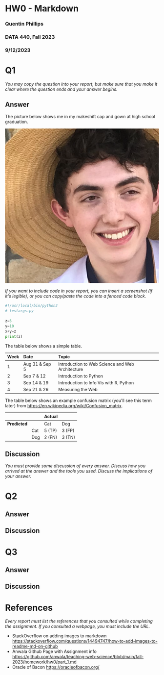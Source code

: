 # HW0 - Markdown
### Quentin Phillips
### DATA 440, Fall 2023
### 9/12/2023

# Q1

*You may copy the question into your report, but make sure that you make it clear where the question ends and your answer begins.*

## Answer

The picture below shows me in my makeshift cap and gown at high school graduation.

![pic](https://github.com/QuentinPhil/DATA44002/blob/main/HW0/IMG_03861.png?raw=true)

*If you want to include code in your report, you can insert a screenshot (if it's legible), or you can copy/paste the code into a fenced code block.*

```python
#!/usr/local/bin/python3
# testargs.py

z=5
y=10
x+y=z
print(z)
```

The table below shows a simple table.  

|Week|Date|Topic|
|:---|:---|:---|
|1|Aug 31 & Sep 5|Introduction to Web Science and Web Architecture
|2|Sep  7 & 12|Introduction to Python
|3|Sep 14 & 19|Introduction to Info Vis with R, Python
|4|Sep 21 & 26|Measuring the Web

The table below shows an example confusion matrix (you'll see this term later) from <https://en.wikipedia.org/wiki/Confusion_matrix>.

| | |Actual||
|---|---|---|---|
|**Predicted**| |Cat|Dog|
| |Cat|5 (TP)|3 (FP)|
| |Dog|2 (FN)|3 (TN)|

## Discussion

*You must provide some discussion of every answer. Discuss how you arrived at the answer and the tools you used. Discuss the implications of your answer.*

# Q2

## Answer

## Discussion

# Q3

## Answer

## Discussion

# References

*Every report must list the references that you consulted while completing the assignment. If you consulted a webpage, you must include the URL.*

* StackOverflow on adding images to markdown <https://stackoverflow.com/questions/14494747/how-to-add-images-to-readme-md-on-github>
* Anwala Github Page with Assignment info <https://github.com/anwala/teaching-web-science/blob/main/fall-2023/homework/hw0/part_1.md>
* Oracle of Bacon <https://oracleofbacon.org/>
